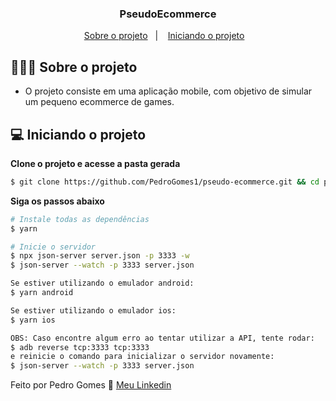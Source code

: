 <h3 align="center">
  PseudoEcommerce
</h3>

<p align="center">
  <a href="#-sobre-o-projeto">Sobre o projeto</a>&nbsp;&nbsp;&nbsp;|&nbsp;&nbsp;&nbsp;
  <a href="#-iniciando-o-projeto">Iniciando o projeto</a>&nbsp;&nbsp;&nbsp;
</p>

## 👨🏻‍💻 Sobre o projeto

- O projeto consiste em uma aplicação mobile, com objetivo de simular um pequeno ecommerce de games.


## 💻 Iniciando o projeto

**Clone o projeto e acesse a pasta gerada**

```bash
$ git clone https://github.com/PedroGomes1/pseudo-ecommerce.git && cd pseudo-ecommerce
```

**Siga os passos abaixo**

```bash
# Instale todas as dependências
$ yarn

# Inicie o servidor
$ npx json-server server.json -p 3333 -w
$ json-server --watch -p 3333 server.json

Se estiver utilizando o emulador android:
$ yarn android

Se estiver utilizando o emulador ios:
$ yarn ios

OBS: Caso encontre algum erro ao tentar utilizar a API, tente rodar:
$ adb reverse tcp:3333 tcp:3333
e reinicie o comando para inicializar o servidor novamente:
$ json-server --watch -p 3333 server.json
```

Feito por Pedro Gomes 👋 [Meu Linkedin](https://www.linkedin.com/in/pedro-henrique-gomes-barbosa-667766178/)
